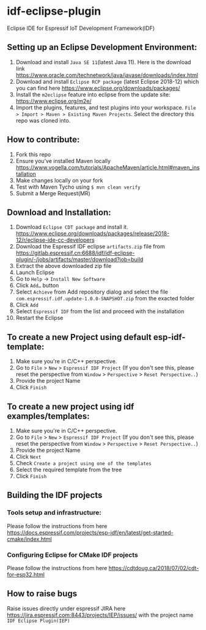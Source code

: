 # idf-eclipse-plugin

Eclipse IDE for Espressif IoT Development Framework(IDF)

## Setting up an Eclipse Development Environment:
1. Download and install `Java SE 11`(latest Java 11). Here is the download link https://www.oracle.com/technetwork/java/javase/downloads/index.html
2. Download and install `Eclipse RCP package` (latest Eclipse 2018-12) which you can find here https://www.eclipse.org/downloads/packages/
3. Install the `m2eclipse` feature into eclipse from the update site: https://www.eclipse.org/m2e/
4. Import the plugins, features, and test plugins into your workspace. `File > Import > Maven > Existing Maven Projects`. Select the directory this repo was cloned into.


## How to contribute:
1. Fork this repo 
2. Ensure you’ve installed Maven locally https://www.vogella.com/tutorials/ApacheMaven/article.html#maven_installation 
3. Make changes locally on your fork
4. Test with Maven Tycho using `$ mvn clean verify`
5. Submit a Merge Request(MR)


## Download and Installation:

1. Download `Eclipse CDT package` and install it. https://www.eclipse.org/downloads/packages/release/2018-12/r/eclipse-ide-cc-developers
2. Download the Espressif IDF eclipse `artifacts.zip` file from https://gitlab.espressif.cn:6688/idf/idf-eclipse-plugin/-/jobs/artifacts/master/download?job=build
3. Extract the above downloaded zip file
4. Launch Eclipse
5. Go to `Help` -> `Install New Software`
6. Click `Add…` button
7. Select `Achieve` from Add repository dialog and select the file ``com.espressif.idf.update-1.0.0-SNAPSHOT.zip`` from the exacted folder
8. Click `Add`
9. Select `Espressif IDF` from the list and proceed with the installation 
10. Restart the Eclipse


## To create a new Project using default esp-idf-template:
1. Make sure you're in C/C++ perspective.
2. Go to `File` > `New` > `Espressif IDF Project` (If you don't see this, please reset the perspective from `Window` > `Perspective` > `Reset Perspective..`)
3. Provide the project Name
4. Click `Finish`


## To create a new project using idf examples/templates:
1. Make sure you're in C/C++ perspective.
2. Go to `File` > `New` > `Espressif IDF Project` (If you don't see this, please reset the perspective from `Window` > `Perspective` > `Reset Perspective..`)
3. Provide the project Name
4. Click `Next`
5. Check `Create a project using one of the templates`
6. Select the required template from the tree
7. Click `Finish`

## Building the IDF projects

### Tools setup and infrastructure:
Please follow the instructions from here https://docs.espressif.com/projects/esp-idf/en/latest/get-started-cmake/index.html

### Configuring Eclipse for CMake IDF projects
Please follow the instructions from here https://cdtdoug.ca/2018/07/02/cdt-for-esp32.html


## How to raise bugs
Raise issues directly under espressif JIRA here https://jira.espressif.com:8443/projects/IEP/issues/ with the project name `IDF Eclipse Plugin(IEP)`


